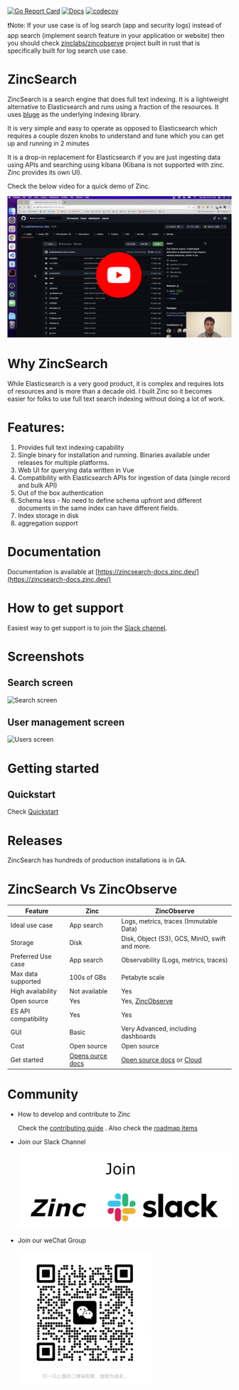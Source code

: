 [![Go Report Card](https://goreportcard.com/badge/github.com/zinclabs/zincsearch)](https://goreportcard.com/report/github.com/zinclabs/zincsearch)
[![Docs](https://img.shields.io/badge/Docs-Docs-green)](https://zincsearch-docs.zinc.dev/) [![codecov](https://codecov.io/github/zinclabs/zincsearch/branch/main/graph/badge.svg)](https://codecov.io/github/zinclabs/zincsearch)

❗Note: If your use case is of log search (app and security logs) instead of app search (implement search feature in your application or website) then you should check [zinclabs/zincobserve](https://github.com/zinclabs/zincobserve) project built in rust that is specifically built for log search use case.
# ZincSearch

ZincSearch is a search engine that does full text indexing. It is a lightweight alternative to Elasticsearch and runs using a fraction of the resources. It uses [bluge](https://github.com/blugelabs/bluge) as the underlying indexing library.

It is very simple and easy to operate as opposed to Elasticsearch which requires a couple dozen knobs to understand and tune which you can get up and running in 2 minutes

It is a drop-in replacement for Elasticsearch if you are just ingesting data using APIs and searching using kibana (Kibana is not supported with zinc. Zinc provides its own UI).

Check the below video for a quick demo of Zinc.

[![Zinc Youtube](./screenshots/zinc-youtube.jpg)](https://www.youtube.com/watch?v=aZXtuVjt1ow)

# Why ZincSearch

  While Elasticsearch is a very good product, it is complex and requires lots of resources and is more than a decade old. I built Zinc so it becomes easier for folks to use full text search indexing without doing a lot of work.

# Features:

1. Provides full text indexing capability
2. Single binary for installation and running. Binaries available under releases for multiple platforms.
3. Web UI for querying data written in Vue
4. Compatibility with Elasticsearch APIs for ingestion of data (single record and bulk API)
5. Out of the box authentication
6. Schema less - No need to define schema upfront and different documents in the same index can have different fields.
7. Index storage in disk
8. aggregation support

# Documentation

Documentation is available at [https://zincsearch-docs.zinc.dev/](https://zincsearch-docs.zinc.dev/)

# How to get support

Easiest way to get support is to join the [Slack channel](https://join.slack.com/t/zincsearch/shared_invite/zt-11r96hv2b-UwxUILuSJ1duzl_6mhJwVg).

# Screenshots

## Search screen
![Search screen](./screenshots/search_screen.jpg)

## User management screen
![Users screen](./screenshots/users_screen.jpg)

# Getting started


## Quickstart

Check [Quickstart](https://zincsearch-docs.zinc.dev/quickstart/)


# Releases

ZincSearch has hundreds of production installations is in GA.


# ZincSearch Vs ZincObserve

| Feature             | Zinc      |   ZincObserve                |
----------------------|-----------|-----------------------------------|
| Ideal use case      | App search| Logs, metrics, traces (Immutable Data)  | 
| Storage             | Disk      |  Disk, Object (S3), GCS, MinIO, swift and more.   |
| Preferred Use case  | App search | Observability (Logs, metrics, traces) |
| Max  data supported | 100s of GBs | Petabyte scale |
| High availability   | Not available | Yes |
| Open source         | Yes | Yes, [ZincObserve](https://github.com/zinclabs/zincobserve)  |
| ES API compatibility| Yes | Yes | 
| GUI                 | Basic     | Very Advanced, including dashboards |
| Cost                | Open source | Open source| 
| Get started         | [Opens ource docs](https://zincsearch-docs.zinc.dev/quickstart/) | [Open source docs](https://docs.zinc.dev/quickstart) or [Cloud](https://observe.zinc.dev) |

# Community

- How to develop and contribute to Zinc

  Check the [contributing guide](./CONTRIBUTING.md) . Also check the [roadmap items](https://github.com/orgs/zinclabs/projects/3)

- Join our Slack Channel

  [![Slack](./screenshots/slack.png)](https://join.slack.com/t/zinc-nvh4832/shared_invite/zt-11r96hv2b-UwxUILuSJ1duzl_6mhJwVg)

- Join our weChat Group

  <img src="./screenshots/wechat_qr.jpg" width="300">
